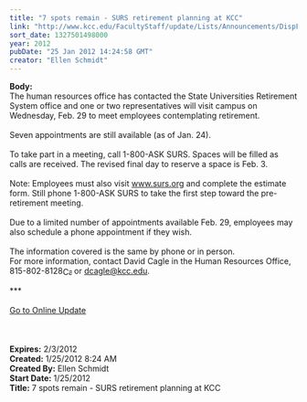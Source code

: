 ```yaml
---
title: "7 spots remain - SURS retirement planning at KCC"
link: "http://www.kcc.edu/FacultyStaff/update/Lists/Announcements/DispForm.aspx?ID=590"
sort_date: 1327501498000
year: 2012
pubDate: "25 Jan 2012 14:24:58 GMT"
creator: "Ellen Schmidt"
---
```


<div><b>Body:</b> <div class="ExternalClass9A02F895A9C14C90A9F0B4D981712841"><div>
<div class="ExternalClass1A559A0301A447A2B37DF4354513B4E0">
<div>The human resources office has contacted the State Universities Retirement System office and one or two representatives will visit campus on Wednesday, Feb. 29 to meet employees contemplating retirement.</div>
<div> </div>
<div>Seven appointments are still available (as of Jan. 24).</div>
<div> </div>
<div>To take part in a meeting, call 1-800-ASK SURS. Spaces will be filled as calls are received. The revised final day to reserve a space is Feb. 3.</div>
<div> </div>
<div>Note: Employees must also visit <a href="http://www.surs.org/">www.surs.org</a> and complete the estimate form. Still phone 1-800-ASK SURS to take the first step toward the pre-retirement meeting.</div>
<div> </div>
<div>Due to a limited number of appointments available Feb. 29, employees may also schedule a phone appointment if they wish.</div>
<div> </div>
<div>The information covered is the same by phone or in person.</div>
<div>For more information, contact David Cagle in the Human Resources Office, <span style="white-space:nowrap" class="baec5a81-e4d6-4674-97f3-e9220f0136c1">815-802-8128<a style="border-bottom:medium none;position:static !important;border-left:medium none;margin:0px;width:16px;bottom:0px;display:inline;white-space:nowrap;float:none;height:16px;vertical-align:middle;overflow:hidden;border-top:medium none;top:0px;cursor:hand;right:0px;border-right:medium none;left:0px" title="Call: 815-802-8128" href="/FacultyStaff/update/Lists/Announcements/EditForm.aspx?ID=581&amp;Source=/FacultyStaff/update/_layouts/sitemanager.aspx?SmtContext%3DSPList%3a7e45450e-520d-4ad3-81dd-a79ebcc75df4?SPWeb%3a6dd7d01a-f4b3-47f9-8d35-b60692caa2f7%3a%26SmtContextExpanded%3DTrue%26Filter%3D1%26pgsz%3D100%26pgidx%3D5%26vrmode%3DFalse%26lvn%3DKCC%20Announcements#"><img style="border-bottom:medium none;position:static !important;border-left:medium none;margin:0px;width:16px;bottom:0px;display:inline;white-space:nowrap;float:none;height:16px;vertical-align:middle;overflow:hidden;border-top:medium none;top:0px;cursor:hand;right:0px;border-right:medium none;left:0px" title="Call: 815-802-8128" /></a></span> or <a href="mailto:dcagle@kcc.edu">dcagle@kcc.edu</a>.</div>
<div> </div>
<div>***</div>
<div> </div>
<div><a href="/FacultyStaff/update/Pages/dailyupdate.aspx">Go to Online Update</a></div>
<div> </div>
<div><br /> </div></div></div></div></div>
<div><b>Expires:</b> 2/3/2012</div>
<div><b>Created:</b> 1/25/2012 8:24 AM</div>
<div><b>Created By:</b> Ellen Schmidt</div>
<div><b>Start Date:</b> 1/25/2012</div>
<div><b>Title:</b> 7 spots remain - SURS retirement planning at KCC</div>

